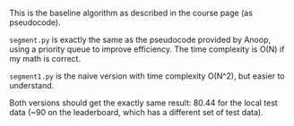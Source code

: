 This is the baseline algorithm as described in the course page (as pseudocode).

`segment.py` is exactly the same as the pseudocode provided by Anoop, using a priority
queue to improve efficiency.  The time complexity is O(N) if my math is correct.

`segment1.py` is the naive version with time complexity O(N^2), but easier to understand.

Both versions should get the exactly same result: 80.44 for the local test data (~90
on the leaderboard, which has a different set of test data).
